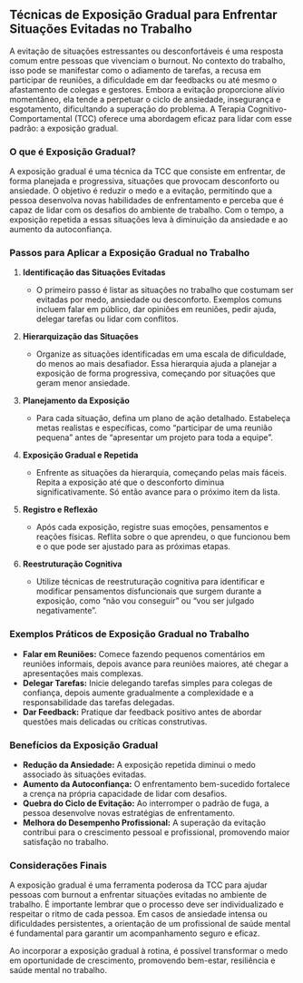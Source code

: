 
## Técnicas de Exposição Gradual para Enfrentar Situações Evitadas no Trabalho

A evitação de situações estressantes ou desconfortáveis é uma resposta comum entre pessoas que vivenciam o burnout. No contexto do trabalho, isso pode se manifestar como o adiamento de tarefas, a recusa em participar de reuniões, a dificuldade em dar feedbacks ou até mesmo o afastamento de colegas e gestores. Embora a evitação proporcione alívio momentâneo, ela tende a perpetuar o ciclo de ansiedade, insegurança e esgotamento, dificultando a superação do problema. A Terapia Cognitivo-Comportamental (TCC) oferece uma abordagem eficaz para lidar com esse padrão: a exposição gradual.

### O que é Exposição Gradual?

A exposição gradual é uma técnica da TCC que consiste em enfrentar, de forma planejada e progressiva, situações que provocam desconforto ou ansiedade. O objetivo é reduzir o medo e a evitação, permitindo que a pessoa desenvolva novas habilidades de enfrentamento e perceba que é capaz de lidar com os desafios do ambiente de trabalho. Com o tempo, a exposição repetida a essas situações leva à diminuição da ansiedade e ao aumento da autoconfiança.

### Passos para Aplicar a Exposição Gradual no Trabalho

1. **Identificação das Situações Evitadas**
   - O primeiro passo é listar as situações no trabalho que costumam ser evitadas por medo, ansiedade ou desconforto. Exemplos comuns incluem falar em público, dar opiniões em reuniões, pedir ajuda, delegar tarefas ou lidar com conflitos.

2. **Hierarquização das Situações**
   - Organize as situações identificadas em uma escala de dificuldade, do menos ao mais desafiador. Essa hierarquia ajuda a planejar a exposição de forma progressiva, começando por situações que geram menor ansiedade.

3. **Planejamento da Exposição**
   - Para cada situação, defina um plano de ação detalhado. Estabeleça metas realistas e específicas, como “participar de uma reunião pequena” antes de “apresentar um projeto para toda a equipe”.

4. **Exposição Gradual e Repetida**
   - Enfrente as situações da hierarquia, começando pelas mais fáceis. Repita a exposição até que o desconforto diminua significativamente. Só então avance para o próximo item da lista.

5. **Registro e Reflexão**
   - Após cada exposição, registre suas emoções, pensamentos e reações físicas. Reflita sobre o que aprendeu, o que funcionou bem e o que pode ser ajustado para as próximas etapas.

6. **Reestruturação Cognitiva**
   - Utilize técnicas de reestruturação cognitiva para identificar e modificar pensamentos disfuncionais que surgem durante a exposição, como “não vou conseguir” ou “vou ser julgado negativamente”.

### Exemplos Práticos de Exposição Gradual no Trabalho

- **Falar em Reuniões:** Comece fazendo pequenos comentários em reuniões informais, depois avance para reuniões maiores, até chegar a apresentações mais complexas.
- **Delegar Tarefas:** Inicie delegando tarefas simples para colegas de confiança, depois aumente gradualmente a complexidade e a responsabilidade das tarefas delegadas.
- **Dar Feedback:** Pratique dar feedback positivo antes de abordar questões mais delicadas ou críticas construtivas.

### Benefícios da Exposição Gradual

- **Redução da Ansiedade:** A exposição repetida diminui o medo associado às situações evitadas.
- **Aumento da Autoconfiança:** O enfrentamento bem-sucedido fortalece a crença na própria capacidade de lidar com desafios.
- **Quebra do Ciclo de Evitação:** Ao interromper o padrão de fuga, a pessoa desenvolve novas estratégias de enfrentamento.
- **Melhora do Desempenho Profissional:** A superação da evitação contribui para o crescimento pessoal e profissional, promovendo maior satisfação no trabalho.

### Considerações Finais

A exposição gradual é uma ferramenta poderosa da TCC para ajudar pessoas com burnout a enfrentar situações evitadas no ambiente de trabalho. É importante lembrar que o processo deve ser individualizado e respeitar o ritmo de cada pessoa. Em casos de ansiedade intensa ou dificuldades persistentes, a orientação de um profissional de saúde mental é fundamental para garantir um acompanhamento seguro e eficaz.

Ao incorporar a exposição gradual à rotina, é possível transformar o medo em oportunidade de crescimento, promovendo bem-estar, resiliência e saúde mental no trabalho.
```
